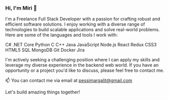 ### Hi, I'm Miri 👋
I'm a Freelance Full Stack Developer with a passion for crafting robust and efficient software solutions. I enjoy working with a diverse range of technologies to build scalable applications and solve real-world problems. Here are some of the languages and tools I work with:

C# .NET Core Python C C++ Java JavaScript Node.js React Redux CSS3 HTML5 SQL MongoDB Git Docker Jira

I'm actively seeking a challenging position where I can apply my skills and leverage my diverse experience in the backend web world. If you have an opportunity or a project you'd like to discuss, please feel free to contact me.

📫 You can contact me via email at pessimargalit@gmail.com

Let's build amazing things together!



<!--
**mirisinger/mirisinger** is a ✨ _special_ ✨ repository because its `README.md` (this file) appears on your GitHub profile.

Here are some ideas to get you started:

- 🔭 I’m currently working on ...
- 🌱 I’m currently learning ...
- 👯 I’m looking to collaborate on ...
- 🤔 I’m looking for help with ...
- 💬 Ask me about ...
- 📫 How to reach me: ...
- 😄 Pronouns: ...
- ⚡ Fun fact: ...
-->
